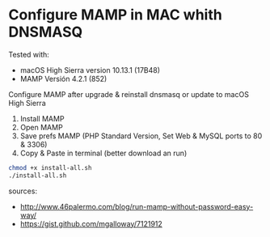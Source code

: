 # Configure MAMP in MAC whith DNSMASQ
Tested with:
- macOS High Sierra version 10.13.1 (17B48)
- MAMP Versión 4.2.1 (852)


Configure MAMP after upgrade &amp; reinstall dnsmasq or update to macOS High Sierra

1. Install MAMP
2. Open MAMP
3. Save prefs MAMP (PHP Standard Version, Set Web & MySQL ports to 80 & 3306)
4. Copy & Paste in terminal
(better download an run)
```bash
chmod +x install-all.sh
./install-all.sh
```



sources:
- http://www.46palermo.com/blog/run-mamp-without-password-easy-way/
- https://gist.github.com/mgalloway/7121912

